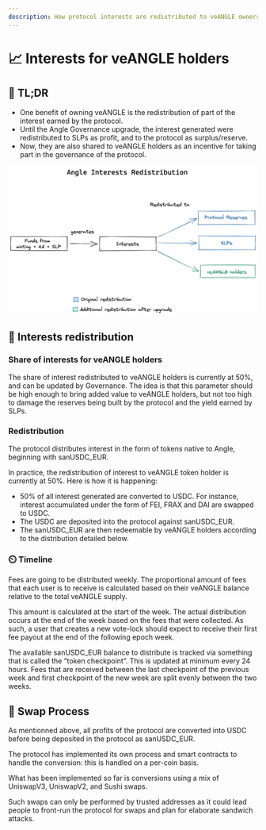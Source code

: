 ```yaml
---
description: How protocol interests are redistributed to veANGLE owners
---
```


# 📈 Interests for veANGLE holders

## 🔎 TL;DR

- One benefit of owning veANGLE is the redistribution of part of the interest earned by the protocol.
- Until the Angle Governance upgrade, the interest generated were redistributed to SLPs as profit, and to the protocol as surplus/reserve.
- Now, they are also shared to veANGLE holders as an incentive for taking part in the governance of the protocol.

![Angle Interests Redistribution](../../.gitbook/assets/angle-interests-redistribution.png)

## 💝 Interests redistribution

### Share of interests for veANGLE holders

The share of interest redistributed to veANGLE holders is currently at 50%, and can be updated by Governance. The idea is that this parameter should be high enough to bring added value to veANGLE holders, but not too high to damage the reserves being built by the protocol and the yield earned by SLPs.

### Redistribution

The protocol distributes interest in the form of tokens native to Angle, beginning with sanUSDC_EUR.

In practice, the redistribution of interest to veANGLE token holder is currently at 50%. Here is how it is happening:

- 50% of all interest generated are converted to USDC. For instance, interest accumulated under the form of FEI, FRAX and DAI are swapped to USDC.
- The USDC are deposited into the protocol against sanUSDC_EUR.
- The sanUSDC_EUR are then redeemable by veANGLE holders according to the distribution detailed below.

### ⏲️ Timeline

Fees are going to be distributed weekly. The proportional amount of fees that each user is to receive is calculated based on their veANGLE balance relative to the total veANGLE supply.

This amount is calculated at the start of the week. The actual distribution occurs at the end of the week based on the fees that were collected. As such, a user that creates a new vote-lock should expect to receive their first fee payout at the end of the following epoch week.

The available sanUSDC_EUR balance to distribute is tracked via something that is called the “token checkpoint”. This is updated at minimum every 24 hours. Fees that are received between the last checkpoint of the previous week and first checkpoint of the new week are split evenly between the two weeks.

## 💱 Swap Process

As mentionned above, all profits of the protocol are converted into USDC before being deposited in the protocol as sanUSDC_EUR.

The protocol has implemented its own process and smart contracts to handle the conversion: this is handled on a per-coin basis.

What has been implemented so far is conversions using a mix of UniswapV3, UniswapV2, and Sushi swaps.

Such swaps can only be performed by trusted addresses as it could lead people to front-run the protocol for swaps and plan for elaborate sandwich attacks.
